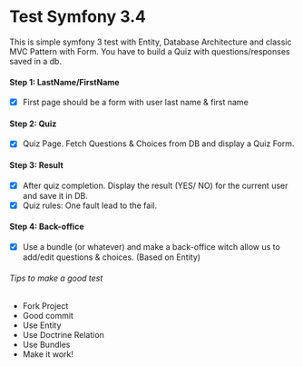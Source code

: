 # Test Symfony 3.4 #

This is simple symfony 3 test with Entity, Database Architecture and classic MVC Pattern with Form. 
You have to build a Quiz with questions/responses saved in a db.

#### Step 1: LastName/FirstName ####

- [x] First page should be a form with user last name & first name

#### Step 2: Quiz ####

- [x] Quiz Page. Fetch Questions & Choices from DB and display a Quiz Form.

#### Step 3: Result ####

- [x] After quiz completion. Display the result (YES/ NO) for the current user and save it in DB. 
- [x] Quiz rules: One fault lead to the fail.

#### Step 4: Back-office ####

- [x] Use a bundle (or whatever) and make a back-office witch allow us to add/edit questions & choices. (Based on Entity)



###### Tips to make a good test ######

* Fork Project
* Good commit
* Use Entity
* Use Doctrine Relation
* Use Bundles
* Make it work!

